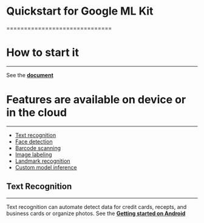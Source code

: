 # Quickstart for Google ML Kit
==============================

# How to start it
------------
See the <a href="https://firebase.google.com/docs/ml-kit/"><b>document</b></a>

# Features are available on device or in the cloud
------------
  <ul>
  <a href="https://firebase.google.com/docs/ml-kit/recognize-text"><li>Text recognition</li></a>		
  <a href="https://firebase.google.com/docs/ml-kit/detect-faces"><li>Face detection</li></a>
  <a href="https://firebase.google.com/docs/ml-kit/read-barcodes"> <li>Barcode scanning</li></a>		
  <a href="https://firebase.google.com/docs/ml-kit/label-images"><li>Image labeling</li></a>		
  <a href="https://firebase.google.com/docs/ml-kit/recognize-landmarks"><li>Landmark recognition</li></a>		
  <a href="https://firebase.google.com/docs/ml-kit/use-custom-models"><li>Custom model inference</li></a>
  </ul>

## Text Recognition
------------
Text recognition can automate detect data for credit cards, recepts, and business cards or organize photos.
See the <a href="https://firebase.google.com/docs/ml-kit/android/recognize-text"><b>Getting started on Android</b></a>
